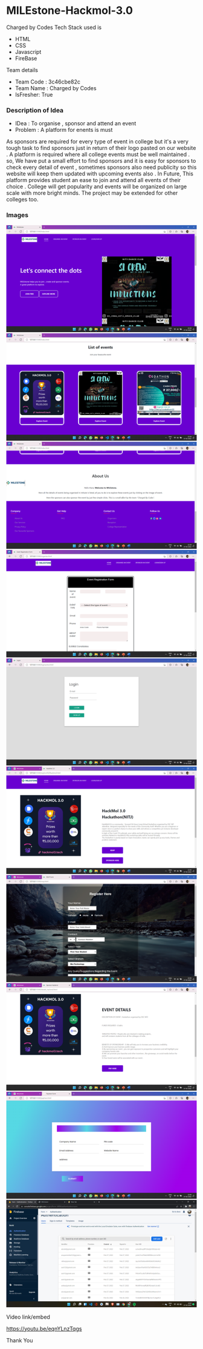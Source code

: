 # MILEstone-Hackmol-3.0
Charged by Codes 
Tech Stack used is 
- HTML
- CSS
- Javascript
- FireBase

 Team details
- Team Code : 3c46cbe82c
- Team Name : Charged by Codes 
- IsFresher: True

### Description of Idea

- IDea : To organise , sponsor and attend an event 
- Problem : A platform for enents is must 

As sponsors are required for every type of event in college but it's a very tough task to find sponsors just in return of their logo pasted on our website .
A platform is required where all college events must be well maintained .
so,
We have put a small effort to find sponsors and it is easy for sponsors to check every detail of event , sometimes sponsors also need publicity so this website will keep them updated with upcoming events also .
In Future,
This platform provides student an ease to join and attend all events of their choice .
College will get popularity and events will be organized on large scale with more bright minds.
The project may be extended for other colleges too.


### Images

![](Screenshots_of_project/ss1.png)
![](Screenshots_of_project/ss2.png)
![](Screenshots_of_project/ss3.png)
![](Screenshots_of_project/ss4.png)
![](Screenshots_of_project/ss5.png)
![](Screenshots_of_project/ss6.png)
![](Screenshots_of_project/ss7.png)
![](Screenshots_of_project/ss8.png)
![](Screenshots_of_project/ss9.png)
![](Screenshots_of_project/ss10.png)

Video link/embed

https://youtu.be/eqnYLnzTqgs

Thank You 



